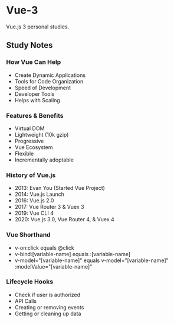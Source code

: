 # Vue-3
Vue.js 3 personal studies.

## Study Notes
### How Vue Can Help
- Create Dynamic Applications
- Tools for Code Organization
- Speed of Development
- Developer Tools
- Helps with Scaling

### Features & Benefits
- Virtual DOM
- Lightweight (10k gzip)
- Progressive
- Vue Ecosystem
- Flexible
- Incrementally adoptable

### History of Vue.js
- 2013: Evan You (Started Vue Project)
- 2014: Vue.js Launch
- 2016: Vue.js 2.0
- 2017: Vue Router 3 & Vuex 3
- 2019: Vue CLI 4
- 2020: Vue.js 3.0, Vue Router 4, & Vuex 4

### Vue Shorthand
- v-on:click equals @click
- v-bind:[variable-name] equals :[variable-name]
- v-model="[variable-name]" equals v-model="[variable-name]" :modelValue="[variable-name]"

### Lifecycle Hooks
- Check if user is authorized
- API Calls
- Creating or removing events
- Getting or cleaning up data